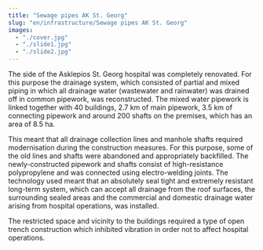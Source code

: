 ```yaml
---
title: "Sewage pipes AK St. Georg"
slug: "en/infrastructure/Sewage pipes AK St. Georg"
images:
  - "./cover.jpg"
  - "./slide1.jpg"
  - "./slide2.jpg"
---
```


The side of the Asklepios St. Georg hospital was completely
renovated. For this purpose the drainage system, which consisted of
partial and mixed piping in which all drainage water (wastewater and
rainwater) was drained off in common pipework, was reconstructed. The
mixed water pipework is linked together with 40 buildings, 2.7 km of
main pipework, 3.5 km of connecting pipework and around 200 shafts on
the premises, which has an area of 8.5 ha.

This meant that all drainage collection lines and manhole shafts
required modernisation during the construction measures. For this
purpose, some of the old lines and shafts were abandoned and
appropriately backfilled. The newly-constructed pipework and shafts
consist of high-resistance polypropylene and was connected using
electro-welding joints. The technology used meant that an absolutely
seal tight and extremely resistant long-term system, which can accept
all drainage from the roof surfaces, the surrounding sealed areas and
the commercial and domestic drainage water arising from hospital
operations, was installed.

The restricted space and vicinity to the buildings required a type of
open trench construction which inhibited vibration in order not to
affect hospital operations.
